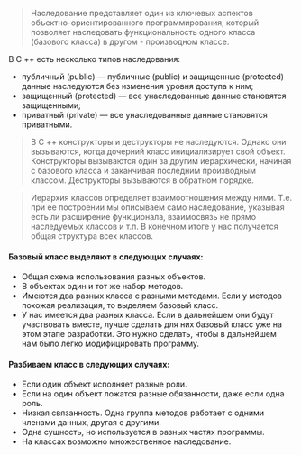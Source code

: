 
>Наследование представляет один из ключевых аспектов объектно-ориентированного программирования, который позволяет наследовать функциональность одного класса (базового класса) в другом - производном классе.

В C ++ есть несколько типов наследования:
- публичный (public) — публичные (public) и защищенные (protected) данные наследуются без изменения уровня доступа к ним;
- защищенный (protected) — все унаследованные данные становятся защищенными;
- приватный (private) — все унаследованные данные становятся приватными.

>В C ++ конструкторы и деструкторы не наследуются. Однако они вызываются, когда дочерний класс инициализирует свой объект. Конструкторы вызываются один за другим иерархически, начиная с базового класса и заканчивая последним производным классом. Деструкторы вызываются в обратном порядке.

>Иерархия классов определяет взаимоотношения между ними. Т.е. при ее построении мы описываем само наследование, указывая есть ли расширение функционала, взаимосвязь не прямо наследуемых классов и т.п. В конечном итоге у нас получается общая структура всех классов.
#### Базовый класс выделяют в следующих случаях:
- Общая схема использования разных объектов.
- В объектах один и тот же набор методов.
- Имеются два разных класса с разными методами. Если у методов похожая реализация, то выделяем базовый класс.
- У нас имеется два разных класса. Если в дальнейшем они будут участвовать вместе, лучше сделать для них базовый класс уже на этом этапе разработки. Это нужно сделать, чтобы в дальнейшем нам было легко модифицировать программу.
#### Разбиваем класс в следующих случаях:
- Если один объект исполняет разные роли.
- Если на один объект ложатся разные обязанности, даже если одна роль.
- Низкая связанность. Одна группа методов работает с одними членами данных, другая с другими.
- Одна сущность, но используется в разных частях программы.
- На классах возможно множественное наследование.